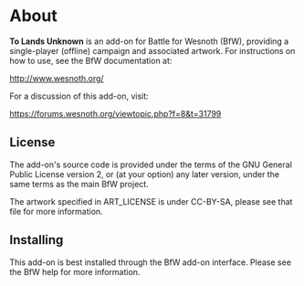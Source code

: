 About
=====

**To Lands Unknown** is an add-on for Battle for Wesnoth (BfW), providing a single-player (offline) campaign
and associated artwork.  For instructions on how to use, see the BfW documentation at:

  <http://www.wesnoth.org/>

For a discussion of this add-on, visit:

  <https://forums.wesnoth.org/viewtopic.php?f=8&t=31799>


License
-------

The add-on's source code is provided under
the terms of the GNU General Public License version 2, or (at your option) any
later version, under the same terms as the main BfW project.

The artwork specified in ART_LICENSE is under CC-BY-SA, please see that file for more information.


Installing
----------

This add-on is best installed through the BfW add-on interface.  Please see the BfW help for more information.
